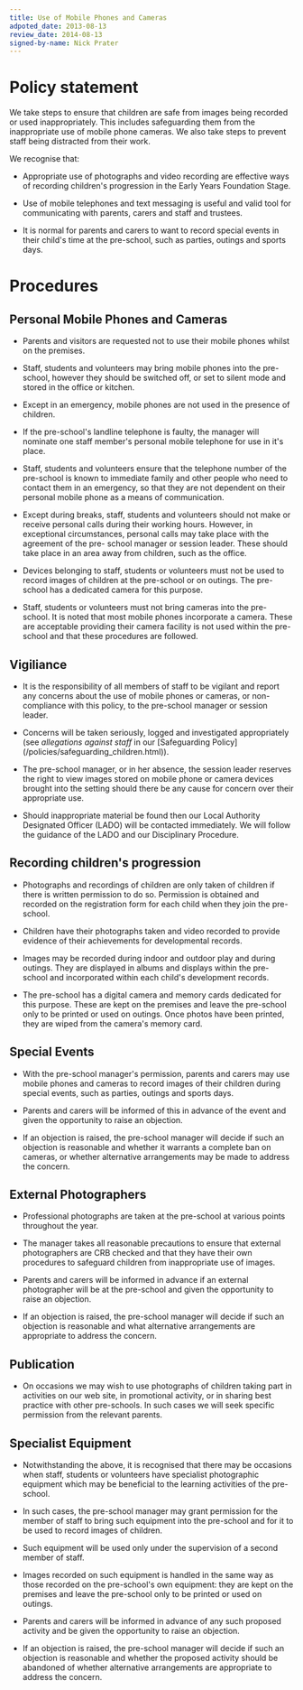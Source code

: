 ```yaml
---
title: Use of Mobile Phones and Cameras
adpoted_date: 2013-08-13
review_date: 2014-08-13
signed-by-name: Nick Prater
---
```


# Policy statement #

We take steps to ensure that children are safe from images being recorded or 
used inappropriately. This includes safeguarding them from the inappropriate 
use of mobile phone cameras. We also take steps to prevent staff being 
distracted from their work.

We recognise that:

* Appropriate use of photographs and video recording are effective ways of 
recording children's progression in the Early Years Foundation Stage.

* Use of mobile telephones and text messaging is useful and valid tool for 
communicating with parents, carers and staff and trustees.

* It is normal for parents and carers to want to record special events in 
their child's time at the pre-school, such as parties, outings and sports 
days.


# Procedures #

## Personal Mobile Phones and Cameras ##

* Parents and visitors are requested not to use their mobile phones whilst 
on the premises.

* Staff, students and volunteers may bring mobile phones into the 
pre-school, however they should be switched off, or set to silent mode and 
stored in the office or kitchen.

* Except in an emergency, mobile phones are not used in the presence of 
children.

* If the pre-school's landline telephone is faulty, the manager will 
nominate one staff member's personal mobile telephone for use in it's place. 

* Staff, students and volunteers ensure that the telephone number of the 
pre-school is known to immediate family and other people who need to contact 
them in an emergency, so that they are not dependent on their personal 
mobile phone as a means of communication.

* Except during breaks, staff, students and volunteers should not make or 
receive personal calls during their working hours. However, in exceptional 
circumstances, personal calls may take place with the agreement of the pre-
school manager or session leader. These should take place in an area away 
from children, such as the office.

* Devices belonging to staff, students or volunteers must not be used to 
record images of children at the pre-school or on outings. The pre-school 
has a dedicated camera for this purpose.

* Staff, students or volunteers must not bring cameras into the pre-school. 
It is noted that most mobile phones incorporate a camera. These are 
acceptable providing their camera facility is not used within the pre-school 
and that these procedures are followed.


## Vigiliance ##

* It is the responsibility of all members of staff to be vigilant and report 
any concerns about the use of mobile phones or cameras, or non-compliance 
with this policy, to the pre-school manager or session leader.

* Concerns will be taken seriously, logged and investigated appropriately 
(see _allegations against staff_ in our [Safeguarding Policy]
(/policies/safeguarding_children.html)).
 
* The pre-school manager, or in her absence, the session leader reserves the 
right to view images stored on mobile phone or camera devices brought into 
the setting should there be any cause for concern over their appropriate 
use.

* Should inappropriate material be found then our Local Authority Designated 
Officer (LADO) will be contacted immediately. We will follow the guidance of 
the LADO and our Disciplinary Procedure.


## Recording children's progression ##

* Photographs and recordings of children are only taken of children if there 
is written permission to do so. Permission is obtained and recorded on the 
registration form for each child when they join the pre-school.

* Children have their photographs taken and video recorded to provide 
evidence of their achievements for developmental records.

* Images may be recorded during indoor and outdoor play and during outings. 
They are displayed in albums and displays within the pre-school and 
incorporated within each child's development records.

* The pre-school has a digital camera and memory cards dedicated for this 
purpose. These are kept on the premises and leave the pre-school only to be 
printed or used on outings. Once photos have been printed, they are wiped 
from the camera's memory card.


## Special Events ##
* With the pre-school manager's permission, parents and carers may use 
mobile phones and cameras to record images of their children during special 
events, such as parties, outings and sports days.

* Parents and carers will be informed of this in advance of the event and 
given the opportunity to raise an objection.

* If an objection is raised, the pre-school manager will decide if such an 
objection is reasonable and whether it warrants a complete ban on cameras, 
or whether alternative arrangements may be made to address the concern.


## External Photographers ##
* Professional photographs are taken at the pre-school at various points 
throughout the year.

* The manager takes all reasonable precautions to ensure that external 
photographers are CRB checked and that they have their own procedures to 
safeguard children from inappropriate use of images.

* Parents and carers will be informed in advance if an external photographer 
will be at the pre-school and given the opportunity to raise an objection.

* If an objection is raised, the pre-school manager will decide if such an 
objection is reasonable and what alternative arrangements are appropriate to 
address the concern.


## Publication ##
* On occasions we may wish to use photographs of children taking part in 
activities on our web site, in promotional activity, or in sharing best 
practice with other pre-schools. In such cases we will seek specific 
permission from the relevant parents.


## Specialist Equipment ##
* Notwithstanding the above, it is recognised that there may be occasions 
when staff, students or volunteers have specialist photographic equipment 
which may be beneficial to the learning activities of the pre-school.

* In such cases, the pre-school manager may grant permission for the member 
of staff to bring such equipment into the pre-school and for it to be used 
to record images of children.

* Such equipment will be used only under the supervision of a second member 
of staff.

* Images recorded on such equipment is handled in the same way as those 
recorded on the pre-school's own equipment: they are kept on the premises 
and leave the pre-school only to be printed or used on outings.

* Parents and carers will be informed in advance of any such proposed 
activity and be given the opportunity to raise an objection.

* If an objection is raised, the pre-school manager will decide if such an 
objection is reasonable and whether the proposed activity should be 
abandoned of whether alternative arrangements are appropriate to address the 
concern.



